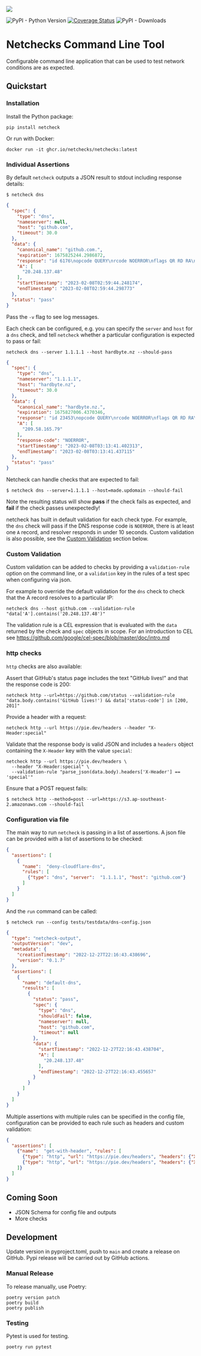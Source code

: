 ![](.github/logo.png)

![PyPI - Python Version](https://img.shields.io/pypi/pyversions/netcheck) [![Coverage Status](https://coveralls.io/repos/github/hardbyte/netcheck/badge.svg?branch=main)](https://coveralls.io/github/hardbyte/netcheck?branch=main) ![PyPI - Downloads](https://img.shields.io/pypi/dm/netcheck)

# Netchecks Command Line Tool

Configurable command line application that can be used to test network conditions are as expected.


## Quickstart



### Installation

Install the Python package:

```
pip install netcheck
```

Or run with Docker:

```shell
docker run -it ghcr.io/netchecks/netchecks:latest
```

### Individual Assertions

By default `netcheck` outputs a JSON result to stdout including response details: 

```shell
$ netcheck dns
```

```json
{
  "spec": {
    "type": "dns",
    "nameserver": null,
    "host": "github.com",
    "timeout": 30.0
  },
  "data": {
    "canonical_name": "github.com.",
    "expiration": 1675825244.2986872,
    "response": "id 6176\nopcode QUERY\nrcode NOERROR\nflags QR RD RA\nedns 0\npayload 65494\n;QUESTION\ngithub.com. IN A\n;ANSWER\ngithub.com. 60 IN A 20.248.137.48\n;AUTHORITY\n;ADDITIONAL",
    "A": [
      "20.248.137.48"
    ],
    "startTimestamp": "2023-02-08T02:59:44.248174",
    "endTimestamp": "2023-02-08T02:59:44.298773"
  },
  "status": "pass"
}

```

Pass the `-v` flag to see log messages.

Each check can be configured, e.g. you can specify the `server` and `host` for a `dns` check, and
tell `netcheck` whether a particular configuration is expected to pass or fail:


```shell
netcheck dns --server 1.1.1.1 --host hardbyte.nz --should-pass
```

```json
{
  "spec": {
    "type": "dns",
    "nameserver": "1.1.1.1",
    "host": "hardbyte.nz",
    "timeout": 30.0
  },
  "data": {
    "canonical_name": "hardbyte.nz.",
    "expiration": 1675827006.4370346,
    "response": "id 23453\nopcode QUERY\nrcode NOERROR\nflags QR RD RA\nedns 0\npayload 1232\noption EDE 10: for DNSKEY nz., id = 13646\n;QUESTION\nhardbyte.nz. IN A\n;ANSWER\nhardbyte.nz. 985 IN A 209.58.165.79\n;AUTHORITY\n;ADDITIONAL",
    "A": [
      "209.58.165.79"
    ],
    "response-code": "NOERROR",
    "startTimestamp": "2023-02-08T03:13:41.402313",
    "endTimestamp": "2023-02-08T03:13:41.437115"
  },
  "status": "pass"
}
```

Netcheck can handle checks that are expected to fail:
```shell
$ netcheck dns --server=1.1.1.1 --host=made.updomain --should-fail
```

Note the resulting status will show **pass** if the check fails as expected, and **fail** if the check passes unexpectedly!

netcheck has built in default validation for each check type. For example, the `dns` check will pass if the DNS response code is `NOERROR`, there is at least one `A` record, and resolver responds in under 10 seconds. Custom validation is also possible, see the [Custom Validation](#custom-validation) section below.


### Custom Validation

Custom validation can be added to checks by providing a `validation-rule` option on the command line, or a `validation` key in the rules of a test spec when configuring via json. 

For example to override the default validation for the `dns` check to check that the A record resolves to a particular IP:

```shell
netcheck dns --host github.com --validation-rule "data['A'].contains('20.248.137.48')"
```

The validation rule is a CEL expression that is evaluated with the `data` returned by the check and `spec` objects in scope. For an introduction to CEL see https://github.com/google/cel-spec/blob/master/doc/intro.md



### http checks

`http` checks are also available:

Assert that GitHub's status page includes the text "GitHub lives!" and that the response code is 200:

```shell
netcheck http --url=https://github.com/status --validation-rule "data.body.contains('GitHub lives!') && data['status-code'] in [200, 201]"
```

Provide a header with a request:

```shell
netcheck http --url https://pie.dev/headers --header "X-Header:special"
```

Validate that the response body is valid JSON and includes a `headers` object containing the `X-Header` key with the value `special`:

```shell
netcheck http --url https://pie.dev/headers \
  --header "X-Header:special" \
  --validation-rule "parse_json(data.body).headers['X-Header'] == 'special'"
```


Ensure that a POST request fails:

```shell
$ netcheck http --method=post --url=https://s3.ap-southeast-2.amazonaws.com --should-fail
```


### Configuration via file

The main way to run `netcheck` is passing in a list of assertions. 
A json file can be provided with a list of assertions to be checked:

```json
{
  "assertions": [
    {
      "name":  "deny-cloudflare-dns", 
      "rules": [
        {"type": "dns", "server":  "1.1.1.1", "host": "github.com"}
      ]
    }
  ]
}
```

And the `run` command can be called:


```shell
$ netcheck run --config tests/testdata/dns-config.json
```

```json
{
  "type": "netcheck-output",
  "outputVersion": "dev",
  "metadata": {
    "creationTimestamp": "2022-12-27T22:16:43.438696",
    "version": "0.1.7"
  },
  "assertions": [
    {
      "name": "default-dns",
      "results": [
        {
          "status": "pass",
          "spec": {
            "type": "dns",
            "shouldFail": false,
            "nameserver": null,
            "host": "github.com",
            "timeout": null
          },
          "data": {
            "startTimestamp": "2022-12-27T22:16:43.438704",
            "A": [
              "20.248.137.48"
            ],
            "endTimestamp": "2022-12-27T22:16:43.455657"
          }
        }
      ]
    }
  ]
}
```

Multiple assertions with multiple rules can be specified in the config file, configuration can be provided
to each rule such as headers and custom validation:

```json
{
  "assertions": [
    {"name":  "get-with-header", "rules": [
      {"type": "http", "url": "https://pie.dev/headers", "headers": {"X-Test-Header":  "value"}},
      {"type": "http", "url": "https://pie.dev/headers", "headers": {"X-Header":  "secret"}, "validation": "parse_json(data.body).headers['X-Header'] == 'secret'" }
    ]}
  ]
}
```

## Coming Soon

- JSON Schema for config file and outputs
- More checks

## Development

Update version in pyproject.toml, push to `main` and create a release on GitHub. Pypi release will be carried
out by GitHub actions. 


### Manual Release 
To release manually, use Poetry:

```shell
poetry version patch
poetry build
poetry publish
```

### Testing

Pytest is used for testing. 

```shell
poetry run pytest
```
